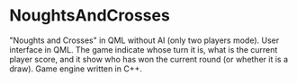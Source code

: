 # NoughtsAndCrosses
"Noughts and Crosses" in QML without AI (only two players mode). User interface in QML. The game indicate whose turn it is, what is the current player score, and it show who has won the current round (or whether it is a draw). Game engine written in C++.
